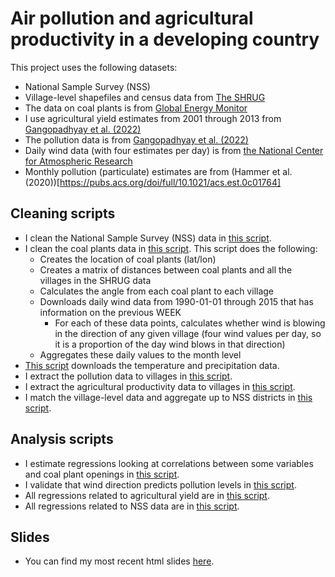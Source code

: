 # Air pollution and agricultural productivity in a developing country
This project uses the following datasets:
  - National Sample Survey (NSS)
  - Village-level shapefiles and census data from [The SHRUG](https://www.devdatalab.org/shrug)
  - The data on coal plants is from [Global Energy Monitor](globalenergymonitor.org/projects/global-coal-plant-tracker/)
  - I use agricultural yield estimates from 2001 through 2013 from [Gangopadhyay et al. (2022)](https://www.nature.com/articles/s41597-022-01828-y)
  - The pollution data is from [Gangopadhyay et al. (2022)](https://www.nature.com/articles/s41597-022-01828-y)
  - Daily wind data (with four estimates per day) is from [the National Center for Atmospheric Research](climatedataguide.ucar.edu/)
  - Monthly pollution (particulate) estimates are from (Hammer et al. (2020))[https://pubs.acs.org/doi/full/10.1021/acs.est.0c01764]

## Cleaning scripts
- I clean the National Sample Survey (NSS) data in [this script](cleaning/3.cleaning_nss.R).
- I clean the coal plants data in [this script](cleaning/4.cleaning_plants.R). This script does the following:
  - Creates the location of coal plants (lat/lon)
  - Creates a matrix of distances between coal plants and all the villages in the SHRUG data
  - Calculates the angle from each coal plant to each village
  - Downloads daily wind data from 1990-01-01 through 2015 that has information on the previous WEEK
    - For each of these data points, calculates whether wind is blowing in the direction of any given village (four wind values per day, so it is a proportion of the day wind blows in that direction)
  - Aggregates these daily values to the month level
- [This script](cleaning/5.cleaning_precip_temp.R) downloads the temperature and precipitation data.
- I extract the pollution data to villages in [this script](cleaning/6.cleaning_pm25.R).
- I extract the agricultural productivity data to villages in [this script](cleaning/7.cleaning_ag_productivity_village.R).
- I match the village-level data and aggregate up to NSS districts in [this script](cleaning/8.cleaning_overlap_merging_nss.R).

## Analysis scripts
- I estimate regressions looking at correlations between some variables and coal plant openings in [this script](analysis/1.openings.R).
- I validate that wind direction predicts pollution levels in [this script](analysis/2.pollution_wind_validation.R).
- All regressions related to agricultural yield are in [this script](analysis/3.yield.R).
- All regressions related to NSS data are in [this script](analysis/4.nss.R).

## Slides
- You can find my most recent html slides [here](presentation/slides/slides.html).


